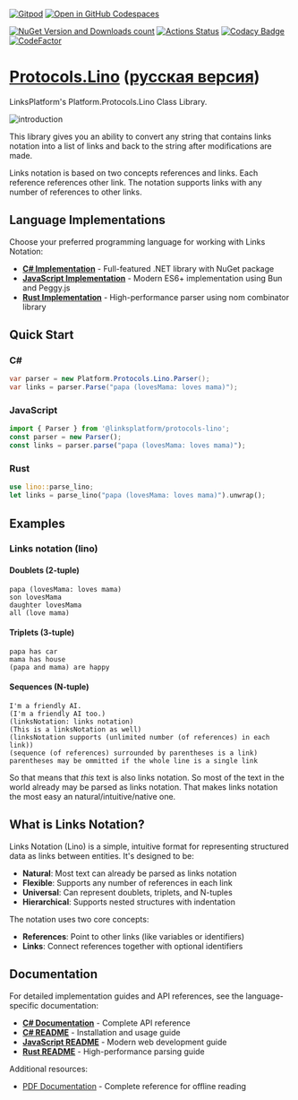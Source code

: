 ﻿[![Gitpod](https://img.shields.io/badge/Gitpod-ready--to--code-blue?logo=gitpod)](https://gitpod.io/#https://github.com/linksplatform/Protocols.Lino)
[![Open in GitHub Codespaces](https://img.shields.io/badge/GitHub%20Codespaces-Open-181717?logo=github)](https://github.com/codespaces/new?hide_repo_select=true&ref=main&repo=linksplatform/Protocols.Lino)

[![NuGet Version and Downloads count](https://img.shields.io/nuget/v/Platform.Protocols.Lino?label=nuget&style=flat)](https://www.nuget.org/packages/Platform.Protocols.Lino)
[![Actions Status](https://github.com/linksplatform/Protocols.Lino/workflows/CD/badge.svg)](https://github.com/linksplatform/Protocols.Lino/actions?workflow=CD)
[![Codacy Badge](https://api.codacy.com/project/badge/Grade/4e7eb0a883e9439280c1097381d46b50)](https://app.codacy.com/gh/linksplatform/Protocols.Lino?utm_source=github.com&utm_medium=referral&utm_content=linksplatform/Protocols.Lino&utm_campaign=Badge_Grade_Settings)
[![CodeFactor](https://www.codefactor.io/repository/github/linksplatform/Protocols.Lino/badge)](https://www.codefactor.io/repository/github/linksplatform/Protocols.Lino)

# [Protocols.Lino](https://github.com/linksplatform/Protocols.Lino) ([русская версия](README.ru.md))
LinksPlatform's Platform.Protocols.Lino Class Library.

![introduction](https://github.com/linksplatform/Documentation/raw/master/doc/Examples/json_xml_lino_comparison/b%26w.png "json, xml and lino comparison")

This library gives you an ability to convert any string that contains links notation into a list of links and back to the string after modifications are made.

Links notation is based on two concepts references and links. Each reference references other link. The notation supports links with any number of references to other links.

## Language Implementations

Choose your preferred programming language for working with Links Notation:

- **[C# Implementation](csharp/README.md)** - Full-featured .NET library with NuGet package
- **[JavaScript Implementation](js/README.md)** - Modern ES6+ implementation using Bun and Peggy.js  
- **[Rust Implementation](rust/README.md)** - High-performance parser using nom combinator library

## Quick Start

### C#
```csharp
var parser = new Platform.Protocols.Lino.Parser();
var links = parser.Parse("papa (lovesMama: loves mama)");
```

### JavaScript
```javascript
import { Parser } from '@linksplatform/protocols-lino';
const parser = new Parser();
const links = parser.parse("papa (lovesMama: loves mama)");
```

### Rust
```rust
use lino::parse_lino;
let links = parse_lino("papa (lovesMama: loves mama)").unwrap();
```

## Examples
### Links notation (lino)

#### Doublets (2-tuple)

```
papa (lovesMama: loves mama)
son lovesMama
daughter lovesMama
all (love mama)
```

#### Triplets (3-tuple)

```
papa has car
mama has house
(papa and mama) are happy
```

#### Sequences (N-tuple)

```
I'm a friendly AI.
(I'm a friendly AI too.)
(linksNotation: links notation)
(This is a linksNotation as well)
(linksNotation supports (unlimited number (of references) in each link))
(sequence (of references) surrounded by parentheses is a link)
parentheses may be ommitted if the whole line is a single link
```

So that means that *this* text is also links notation. So most of the text in the world already may be parsed as links notation. That makes links notation the most easy an natural/intuitive/native one.

## What is Links Notation?

Links Notation (Lino) is a simple, intuitive format for representing structured data as links between entities. It's designed to be:

- **Natural**: Most text can already be parsed as links notation
- **Flexible**: Supports any number of references in each link  
- **Universal**: Can represent doublets, triplets, and N-tuples
- **Hierarchical**: Supports nested structures with indentation

The notation uses two core concepts:
- **References**: Point to other links (like variables or identifiers)
- **Links**: Connect references together with optional identifiers

## Documentation

For detailed implementation guides and API references, see the language-specific documentation:

- **[C# Documentation](https://linksplatform.github.io/Protocols.Lino/csharp/api/Platform.Protocols.Lino.html)** - Complete API reference
- **[C# README](csharp/README.md)** - Installation and usage guide
- **[JavaScript README](js/README.md)** - Modern web development guide  
- **[Rust README](rust/README.md)** - High-performance parsing guide

Additional resources:
- [PDF Documentation](https://linksplatform.github.io/Protocols.Lino/csharp/Platform.Protocols.Lino.pdf) - Complete reference for offline reading
